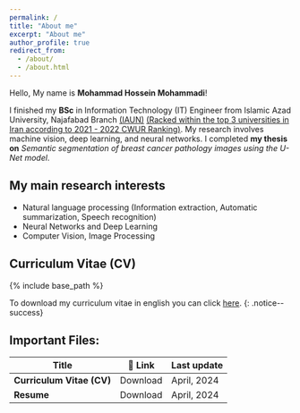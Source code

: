 ```yaml
---
permalink: /
title: "About me"
excerpt: "About me"
author_profile: true
redirect_from: 
  - /about/
  - /about.html
---
```


Hello, My name is <strong>Mohammad Hossein Mohammadi</strong>!<br>

I finished my <b>BSc</b> in Information Technology (IT) Engineer from Islamic Azad University, Najafabad Branch <a href="https://cwur.org/2021-22/Islamic-Azad-University.php" target="_blank">(IAUN)</a> <u>(Racked within the top 3 universities in Iran according to 2021 - 2022 CWUR Ranking)</u>. My research involves machine vision, deep learning, and neural networks. I completed <strong>my thesis on</strong> <em>Semantic segmentation of breast cancer pathology images using the U-Net model</em>.

My main research interests
---
* Natural language processing (Information extraction, Automatic summarization, Speech recognition)
* Neural Networks and Deep Learning
* Computer Vision, Image Processing

Curriculum Vitae (CV)
---
{% include base_path %}

To download my curriculum vitae in english you can click [here](../files/CV/CV_MohammadHosseinMohammadi.pdf).
{: .notice--success} 

## Important Files:
| Title  | 🔗 Link          | Last update         |
|-----------|--------------------|--------------------|
| <b>Curriculum Vitae (CV)</b> | Download | April, 2024 |
| <b>Resume</b> | Download | April, 2024 |
